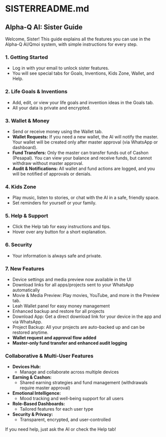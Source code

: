 # SISTERREADME.md

## Alpha-Q AI: Sister Guide

Welcome, Sister! This guide explains all the features you can use in the Alpha-Q AI/Qmoi system, with simple instructions for every step.

### 1. Getting Started

- Log in with your email to unlock sister features.
- You will see special tabs for Goals, Inventions, Kids Zone, Wallet, and Help.

### 2. Life Goals & Inventions

- Add, edit, or view your life goals and invention ideas in the Goals tab.
- All your data is private and encrypted.

### 3. Wallet & Money

- Send or receive money using the Wallet tab.
- **Wallet Requests:** If you need a new wallet, the AI will notify the master. Your wallet will be created only after master approval (via WhatsApp or dashboard).
- **Fund Transfers:** Only the master can transfer funds out of Cashon (Pesapal). You can view your balance and receive funds, but cannot withdraw without master approval.
- **Audit & Notifications:** All wallet and fund actions are logged, and you will be notified of approvals or denials.

### 4. Kids Zone

- Play music, listen to stories, or chat with the AI in a safe, friendly space.
- Set reminders for yourself or your family.

### 5. Help & Support

- Click the Help tab for easy instructions and tips.
- Hover over any button for a short explanation.

### 6. Security

- Your information is always safe and private.

### 7. New Features

- Device settings and media preview now available in the UI
- Download links for all apps/projects sent to your WhatsApp automatically
- Movie & Media Preview: Play movies, YouTube, and more in the Preview tab.
- Leah Wallet panel for easy money management
- Enhanced backup and restore for all projects
- Download App: Get a direct download link for your device in the app and via WhatsApp.
- Project Backup: All your projects are auto-backed up and can be restored anytime.
- **Wallet request and approval flow added**
- **Master-only fund transfer and enhanced audit logging**

### Collaborative & Multi-User Features

- **Devices Hub:**
  - Manage and collaborate across multiple devices
- **Earning & Cashon:**
  - Shared earning strategies and fund management (withdrawals require master approval)
- **Emotional Intelligence:**
  - Mood tracking and well-being support for all users
- **Role-Based Dashboards:**
  - Tailored features for each user type
- **Security & Privacy:**
  - Transparent, encrypted, and user-controlled

If you need help, just ask the AI or check the Help tab!

